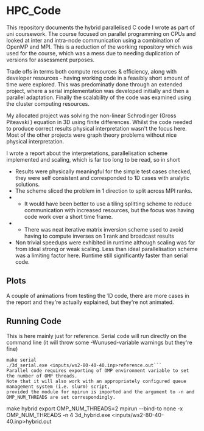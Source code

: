 # HPC_Code
This repository documents the hybrid parallelised C code I wrote as part of uni coursework. The course focused on parallel programming on CPUs and looked at inter and intra-node communication using a combination of OpenMP and MPI. This is a reduction of the working repository which was used for the course, which was a mess due to needing duplication of versions for assessment purposes. 

Trade offs in terms both compute resources & efficiency, along with developer resources - having working code in a feasibly short amount of time were explored. This was predominatly done through an extended project, where a serial implementation was developed initially and then a parallel adaptation. Finally the scalability of the code was examined using the cluster computing resources.

My allocated project was solving the non-linear Schrodinger (Gross Piteavski ) equation in 3D using finite differences. Whilst the code needed to produce correct results physical interpretation wasn't the focus here. Most of the other projects were graph theory problems without nice physical interpretation.

I wrote a report about the interpretations, parallelisation scheme implemented and scaling, which is far too long to be read, so in short
- Results were physically meaningful for the simple test cases checked, they were self consistent and corresponded to 1D cases with analytic solutions. 
- The scheme sliced the problem in 1 direction to split across MPI ranks. 
- - It would have been better to use a tiling splitting scheme to reduce communication with increased resources, but the focus was having code work over a short time frame. 
- - There was neat iterative matrix inversion scheme used to avoid having to compute inverses on 1 rank and broadcast results
- Non trivial speedups were exhibited in runtime although scaling was far from ideal strong or weak scaling. Less than ideal parallelisation scheme was a limiting factor here. Runtime still significantly faster than serial code. 
## Plots
A couple of animations from testing the 1D code, there are more cases in the report and they're actually explained, but they're not animated.



## Running Code
This is here mainly just for reference. 
Serial code will run directly on the command line (it will throw some -Wunused-variable warnings but they're fine)
```
make serial
./3d_serial.exe <inputs/ws2-80-40-40.inp>reference.out```
Parallel code requires exporting of OMP environment variable to set the number of OMP threads. 
Note that it will also work with an appropriately configured queue management system (i.e. slurm) script, 
provided the module for mpirun is imported and the argument to -n and OMP_NUM_THREADS are set correspondingly. 
```
make hybrid
export OMP_NUM_THREADS=2
mpirun --bind-to none -x OMP_NUM_THREADS -n 4 3d_hybrid.exe <inputs/ws2-80-40-40.inp>hybrid.out
```